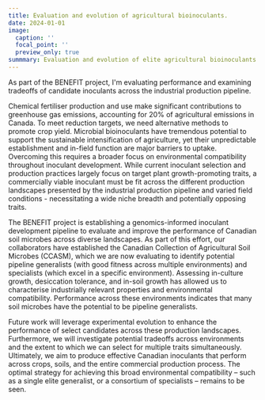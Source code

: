 ```yaml
---
title: Evaluation and evolution of agricultural bioinoculants.
date: 2024-01-01
image:
  caption: ''
  focal_point: ''
  preview_only: true
summmary: Evaluation and evolution of elite agricultural bioinoculants across production landscapes.
---
```


As part of the BENEFIT project, I'm evaluating performance and examining tradeoffs of candidate inoculants across the industrial production pipeline. 

Chemical fertiliser production and use make significant contributions to greenhouse gas emissions, accounting for 20% of agricultural emissions in Canada. To meet reduction targets, we need alternative methods to promote crop yield. Microbial bioinoculants have tremendous potential to support the sustainable intensification of agriculture, yet their unpredictable establishment and in-field function are major barriers to uptake. Overcoming this requires a broader focus on environmental compatibility throughout inoculant development. While current inoculant selection and production practices largely focus on target plant growth-promoting traits, a commercially viable inoculant must be fit across the different production landscapes presented by the industrial production pipeline and varied field conditions - necessitating a wide niche breadth and potentially opposing traits. 

The BENEFIT project is establishing a genomics-informed inoculant development pipeline to evaluate and improve the performance of Canadian soil microbes across diverse landscapes. As part of this effort, our collaborators have established the Canadian Collection of Agricultural Soil Microbes (CCASM), which we are now evaluating to identify potential pipeline generalists (with good fitness across multiple environments) and specialists (which excel in a specific environment). Assessing in-culture growth, desiccation tolerance, and in-soil growth has allowed us to characterise industrially relevant properties and environmental compatibility. Performance across these environments indicates that many soil microbes have the potential to be pipeline generalists. 

Future work will leverage experimental evolution to enhance the performance of select candidates across these production landscapes. Furthermore, we will investigate potential tradeoffs across environments and the extent to which we can select for multiple traits simultaneously. Ultimately, we aim to produce effective Canadian inoculants that perform across crops, soils, and the entire commercial production process. The optimal strategy for achieving this broad environmental compatibility – such as a single elite generalist, or a consortium of specialists – remains to be seen.